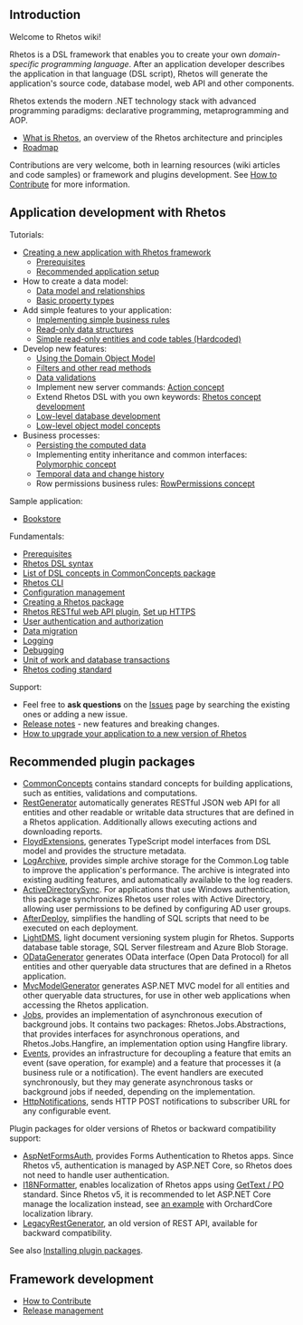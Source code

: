 ## Introduction

Welcome to Rhetos wiki!

Rhetos is a DSL framework that enables you to create your own *domain-specific programming language*.
After an application developer describes the application in that language (DSL script),
Rhetos will generate the application's source code, database model, web API and other components.

Rhetos extends the modern .NET technology stack with advanced programming paradigms:
declarative programming, metaprogramming and AOP.

* [What is Rhetos](What-is-Rhetos), an overview of the Rhetos architecture and principles
* [Roadmap](Rhetos-platform-roadmap)

Contributions are very welcome, both in learning resources (wiki articles and code samples)
or framework and plugins development.
See [How to Contribute](How-to-Contribute) for more information.

## Application development with Rhetos

Tutorials:

* [Creating a new application with Rhetos framework](Creating-a-new-application-with-Rhetos-framework)
  * [Prerequisites](Prerequisites)
  * [Recommended application setup](Recommended-application-setup)
* How to create a data model:
  * [Data model and relationships](Data-model-and-relationships)
  * [Basic property types](Data-structure-properties)
* Add simple features to your application:
  * [Implementing simple business rules](Implementing-simple-business-rules)
  * [Read-only data structures](Read-only-data-structures)
  * [Simple read-only entities and code tables (Hardcoded)](simple-read-only-entities-and-codetables)
* Develop new features:
  * [Using the Domain Object Model](Using-the-Domain-Object-Model)
  * [Filters and other read methods](Filters-and-other-read-methods)
  * [Data validations](Data-validations)
  * Implement new server commands: [Action concept](Action-concept)
  * Extend Rhetos DSL with you own keywords: [Rhetos concept development](Rhetos-concept-development)
  * [Low-level database development](Database-objects)
  * [Low-level object model concepts](Low-level-object-model-concepts)
* Business processes:
  * [Persisting the computed data](Persisting-the-computed-data)
  * Implementing entity inheritance and common interfaces: [Polymorphic concept](Polymorphic-concept)
  * [Temporal data and change history](Temporal-data-and-change-history)
  * Row permissions business rules: [RowPermissions concept](RowPermissions-concept)

Sample application:

* [Bookstore](https://github.com/Rhetos/Bookstore)

Fundamentals:

* [Prerequisites](Prerequisites)
* [Rhetos DSL syntax](Rhetos-DSL-syntax)
* [List of DSL concepts in CommonConcepts package](List-of-DSL-concepts-in-CommonConcepts)
* [Rhetos CLI](Rhetos-CLI)
* [Configuration management](Configuration-management)
* [Creating a Rhetos package](Creating-a-Rhetos-package)
* [Rhetos RESTful web API plugin](https://github.com/Rhetos/RestGenerator/blob/master/Readme.md), [Set up HTTPS](Setting-up-Rhetos-for-HTTPS)
* [User authentication and authorization](User-authentication-and-authorization)
* [Data migration](Data-migration)
* [Logging](Logging)
* [Debugging](Debugging)
* [Unit of work and database transactions](Unit-of-work)
* [Rhetos coding standard](Rhetos-coding-standard)

Support:

* Feel free to **ask questions** on the [Issues](https://github.com/Rhetos/Rhetos/issues) page by searching the existing ones or adding a new issue.
* [Release notes](https://github.com/Rhetos/Rhetos/blob/master/ChangeLog.md) -
  new features and breaking changes.
* [How to upgrade your application to a new version of Rhetos](Upgrade-Rhetos-version)

## Recommended plugin packages

* [CommonConcepts](https://github.com/Rhetos/Rhetos/tree/master/src/Rhetos.CommonConcepts) contains standard concepts for building applications, such as entities, validations and computations.
* [RestGenerator](https://github.com/Rhetos/RestGenerator) automatically generates RESTful JSON web API for all entities and other readable or writable data structures that are defined in a Rhetos application. Additionally allows executing actions and downloading reports.
* [FloydExtensions](https://github.com/Rhetos/FloydExtensions), generates TypeScript model interfaces from DSL model and provides the structure metadata.
* [LogArchive](https://github.com/Rhetos/LogArchive), provides simple archive storage for the Common.Log table to improve the application's performance.
  The archive is integrated into existing auditing features, and automatically available to the log readers.
* [ActiveDirectorySync](https://github.com/Rhetos/ActiveDirectorySync). For applications that use Windows authentication, this package synchronizes Rhetos user roles with Active Directory, allowing user permissions to be defined by configuring AD user groups.
* [AfterDeploy](https://github.com/Rhetos/AfterDeploy), simplifies the handling of SQL scripts that need to be executed on each deployment.
* [LightDMS](https://github.com/Rhetos/LightDMS),  light document versioning system plugin for Rhetos. Supports database table storage, SQL Server filestream and Azure Blob Storage.
* [ODataGenerator](https://github.com/Rhetos/ODataGenerator) generates OData interface (Open Data Protocol) for all entities and other queryable data structures that are defined in a Rhetos application.
* [MvcModelGenerator](https://github.com/Rhetos/MvcModelGenerator) generates ASP.NET MVC model for all entities and other queryable data structures, for use in other web applications when accessing the Rhetos application.
* [Jobs](https://github.com/Rhetos/Jobs), provides an implementation of asynchronous execution of background jobs.
  It contains two packages: Rhetos.Jobs.Abstractions, that provides interfaces for asynchronous operations,
  and Rhetos.Jobs.Hangfire, an implementation option using Hangfire library.
* [Events](https://github.com/Rhetos/HttpNotifications), provides an infrastructure for decoupling
  a feature that emits an event (save operation, for example) and a feature that processes it (a business rule or a notification).
  The event handlers are executed synchronously, but they may generate asynchronous tasks
  or background jobs if needed, depending on the implementation.
* [HttpNotifications](https://github.com/Rhetos/HttpNotifications), sends HTTP POST notifications to subscriber URL for any configurable event.

Plugin packages for older versions of Rhetos or backward compatibility support:

* [AspNetFormsAuth](https://github.com/Rhetos/AspNetFormsAuth), provides Forms Authentication to Rhetos apps.
  Since Rhetos v5, authentication is managed by ASP.NET Core, so Rhetos does not need to handle user authentication.
* [I18NFormatter](https://github.com/Rhetos/I18NFormatter), enables localization of Rhetos apps
  using [GetText / PO](http://en.wikipedia.org/wiki/Gettext) standard.
  Since Rhetos v5, it is recommended to let ASP.NET Core manage the localization instead,
  see [an example](https://github.com/Rhetos/Rhetos.Samples.AspNet/#adding-localization) with OrchardCore localization library.
* [LegacyRestGenerator](https://github.com/Rhetos/LegacyRestGenerator), an old version of REST API, available for backward compatibility.

See also [Installing plugin packages](Installing-plugin-packages).

## Framework development

* [How to Contribute](How-to-Contribute)
* [Release management](Release-management)
